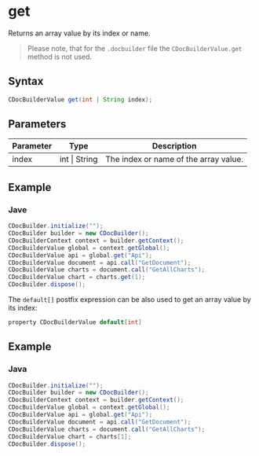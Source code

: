 # get

Returns an array value by its index or name.

> Please note, that for the `.docbuilder` file the `CDocBuilderValue.get` method is not used.

## Syntax

```java
CDocBuilderValue get(int | String index);
```

## Parameters

| Parameter | Type          | Description                           |
| --------- | ------------- | ------------------------------------- |
| index     | int \| String | The index or name of the array value. |

## Example

### Jave

``` java
CDocBuilder.initialize("");
CDocBuilder builder = new CDocBuilder();
CDocBuilderContext context = builder.getContext();
CDocBuilderValue global = context.getGlobal();
CDocBuilderValue api = global.get("Api");
CDocBuilderValue document = api.call("GetDocument");
CDocBuilderValue charts = document.call("GetAllCharts");
CDocBuilderValue chart = charts.get(1);
CDocBuilder.dispose();
```

The `default[]` postfix expression can be also used to get an array value by its index:

``` java
property CDocBuilderValue default[int]
```

## Example

### Java

``` java
CDocBuilder.initialize("");
CDocBuilder builder = new CDocBuilder();
CDocBuilderContext context = builder.getContext();
CDocBuilderValue global = context.getGlobal();
CDocBuilderValue api = global.get("Api");
CDocBuilderValue document = api.call("GetDocument");
CDocBuilderValue charts = document.call("GetAllCharts");
CDocBuilderValue chart = charts[1];
CDocBuilder.dispose();
```
